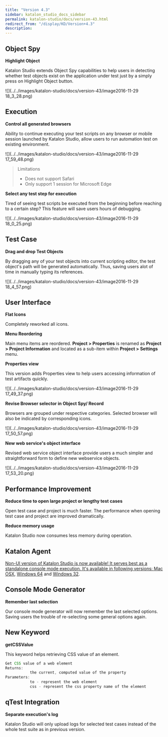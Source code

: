 ```yaml
---
title: "Version 4.3" 
sidebar: katalon_studio_docs_sidebar
permalink: katalon-studio/docs/version-43.html 
redirect_from: "/display/KD/Version+4.3" 
description: 
---
```

Object Spy
----------

**Highlight Object**

Katalon Studio extends Object Spy capabilities to help users in detecting whether test objects exist on the application under test just by a simply press on Highlight Object button.

![](../../images/katalon-studio/docs/version-43/image2016-11-29 18_3_28.png)

Execution
---------

**Control all generated browsers**

Ability to continue executing your test scripts on any browser or mobile session launched by Katalon Studio, allow users to run automation test on existing environment.

![](../../images/katalon-studio/docs/version-43/image2016-11-29 17_59_48.png)

> Limitations
> 
> *   Does not support Safari
> *   Only support 1 session for Microsoft Edge

**Select any test step for execution**

Tired of seeing test scripts be executed from the beginning before reaching to a certain step? This feature will save users hours of debugging.

![](../../images/katalon-studio/docs/version-43/image2016-11-29 18_0_25.png)

Test Case
---------

**Drag and drop Test Objects**

By dragging any of your test objects into current scripting editor, the test object's path will be generated automatically. Thus, saving users alot of time in manually typing its references.

![](../../images/katalon-studio/docs/version-43/image2016-11-29 18_4_57.png)

User Interface
--------------

**Flat Icons**

Completely reworked all icons.

**Menu Reordering**

Main menu items are reordered. **Project > Properties** is renamed as **Project > Project Information** and located as a sub-item within **Project > Settings** menu.

**Properties view**

This version adds Properties view to help users accessing information of test artifacts quickly. 

![](../../images/katalon-studio/docs/version-43/image2016-11-29 17_49_37.png)

**Revise Browser selector in Object Spy/ Record**

Browsers are grouped under respective categories. Selected browser will also be indicated by corresponding icons.

![](../../images/katalon-studio/docs/version-43/image2016-11-29 17_50_57.png)

**New web service's object interface**

Revised web service object interface provide users a much simpler and straightforward form to define new webservice objects.

![](../../images/katalon-studio/docs/version-43/image2016-11-29 17_53_20.png)

Performance Improvement
-----------------------

**Reduce time to open large project or lengthy test cases** 

Open test case and project is much faster. The performance when opening test case and project are improved dramatically.

**Reduce memory usage**

Katalon Studio now consumes less memory during operation.

Katalon Agent
-------------

[Non-UI version of Katalon Studio is now available! It serves best as a standalone console mode execution. It's available in following versions: Mac OSX](http://download.katalon.com/4.3.0/Katalon_Agent-4.3.dmg), [Windows 64](http://download.katalon.com/4.3.0/Katalon_Agent_Windows_64-v4.3.zip) and [Windows 32](http://download.katalon.com/4.3.0/Katalon_Agent_Windows_32-v4.3.zip).

Console Mode Generator
----------------------

**Remember last selection**

Our console mode generator will now remember the last selected options. Saving users the trouble of re-selecting some general options again.

New Keyword 
------------

**getCSSValue**

This keyword helps retrieving CSS value of an element.

```groovy
Get CSS value of a web element
Returns:
           the current, computed value of the property
Parameters:
           to - represent the web element
           css - represent the css property name of the element
```

qTest Integration
-----------------

**Separate execution's log**

Katalon Studio will only upload logs for selected test cases instead of the whole test suite as in previous version.
